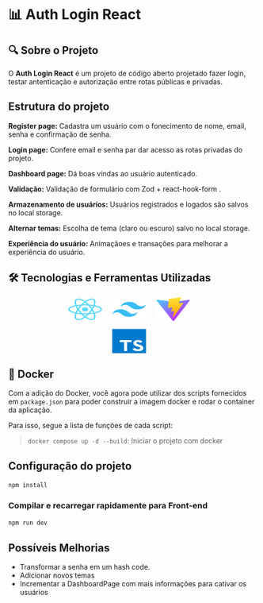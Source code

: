 # 📊 Auth Login React

## 🔍 Sobre o Projeto

O **Auth Login React** é um projeto de código aberto projetado fazer login, testar antenticação e autorização entre rotas públicas e privadas.

## Estrutura do projeto

**Register page:** Cadastra um usuário com o fonecimento de nome, email, senha e confirmação de senha.

**Login page:** Confere email e senha par dar acesso as rotas privadas do projeto. <br/>

**Dashboard page:** Dá boas vindas ao usuário autenticado.

**Validação:** Validação de formulário com Zod + react-hook-form .

**Armazenamento de usuários:** Usuários registrados e logados são salvos no local storage.

**Alternar temas:** Escolha de tema (claro ou escuro) salvo no local storage.

**Experiência do usuário:** Animaçãoes e transações para melhorar a experiência do usuário.

## 🛠️ Tecnologias e Ferramentas Utilizadas

<div align='center'>
  <img align='center' height='50' width='70' title='TypeScript' alt='React' src='https://github.com/devicons/devicon/blob/master/icons/react/react-original.svg' /> &nbsp;
    &nbsp;
   <img align='center' height='50' width='68' title='Tailwindcss' alt='tailwindcss' src='https://github.com/devicons/devicon/blob/master/icons/tailwindcss/tailwindcss-original.svg' /> &nbsp;
    &nbsp;
     <img align='center' height='50' width='70' title='TypeScript' alt='Vite' src='https://github.com/devicons/devicon/blob/master/icons/vitejs/vitejs-original.svg' /> &nbsp;
    &nbsp;
    
   <img align='center' height='50' width='70' title='TypeScript' alt='typescript' src='https://github.com/devicons/devicon/blob/master/icons/typescript/typescript-original.svg' /> &nbsp;
    &nbsp;
   
   
  
</div>

## 🐳 Docker

Com a adição do Docker, você agora pode utilizar dos scripts fornecidos em `package.json` para poder construir a imagem docker e rodar o container da aplicação.

Para isso, segue a lista de funções de cada script:

> `docker compose up -d --build`: Iniciar o projeto com docker <br>

## Configuração do projeto

```sh
npm install
```

### Compilar e recarregar rapidamente para Front-end

```sh
npm run dev
```

## Possíveis Melhorias
- Transformar a senha em um hash code.
- Adicionar novos temas
- Incrementar a DashboardPage com mais informações para cativar os usuários